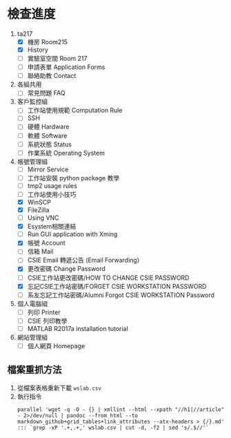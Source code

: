 # 檢查進度

1. ta217
    - [x] 機房 Room215
    - [x] History
    - [ ] 實驗室空間 Room 217
    - [ ] 申請表單 Application Forms
    - [ ] 聯絡助教 Contact
2. 各組共用
    - [ ] 常見問題 FAQ
3. 客戶監控組
    - [ ] 工作站使用規範 Computation Rule
    - [ ] SSH
    - [ ] 硬體 Hardware
    - [ ] 軟體 Software
    - [ ] 系統狀態 Status
    - [ ] 作業系統 Operating System
4. 帳號管理組
    - [ ] Mirror Service
    - [ ] 工作站安裝 python package 教學
    - [ ] tmp2 usage rules
    - [ ] 工作站使用小技巧
    - [x] WinSCP
    - [x] FileZilla
    - [ ] Using VNC
    - [x] Esystem相關連結
    - [ ] Run GUI application with Xming
    - [x] 帳號 Account
    - [ ] 信箱 Mail
    - [ ] CSIE Email 轉遞公告 (Email Forwarding)
    - [x] 更改密碼 Change Password
    - [ ] CSIE工作站更改密碼/HOW TO CHANGE CSIE PASSWORD
    - [x] 忘記CSIE工作站密碼/FORGET CSIE WORKSTATION PASSWORD
    - [ ] 系友忘記工作站密碼/Alumni Forgot CSIE WORKSTATION Password
5. 個人電腦組
    - [ ] 列印 Printer
    - [ ] CSIE 列印教學
    - [ ] MATLAB R2017a installation tutorial
6. 網站管理組
    - [ ] 個人網頁 Homepage

## 檔案重抓方法

1. 從檔案表格重新下載 `wslab.csv`
2. 執行指令
    ```
    parallel 'wget -q -O - {} | xmllint --html --xpath "//h1|//article" - 2>/dev/null | pandoc --from html --to markdown_github+grid_tables+link_attributes --atx-headers > {/}.md' ::: `grep -xP '.+,.+,' wslab.csv | cut -d, -f2 | sed 's/.$//'`
    ```
